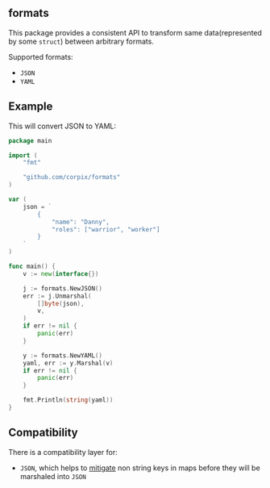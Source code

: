 formats
----------

This package provides a consistent API to transform same data(represented by some `struct`) between arbitrary formats.

Supported formats:

- `JSON`
- `YAML`

## Example

This will convert JSON to YAML:

``` go
package main

import (
	"fmt"

	"github.com/corpix/formats"
)

var (
	json = `
        {
            "name": "Danny",
            "roles": ["warrior", "worker"]
        }
    `
)

func main() {
	v := new(interface{})

	j := formats.NewJSON()
	err := j.Unmarshal(
		[]byte(json),
		v,
	)
	if err != nil {
		panic(err)
	}

	y := formats.NewYAML()
	yaml, err := y.Marshal(v)
	if err != nil {
		panic(err)
	}

	fmt.Println(string(yaml))
}
```

## Compatibility

There is a compatibility layer for:

- `JSON`, which helps to [mitigate](https://github.com/go-yaml/yaml/issues/139) non string keys in maps before they will be marshaled into `JSON`
